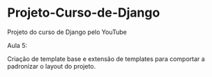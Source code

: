 # Projeto-Curso-de-Django
Projeto do curso de Django pelo YouTube

Aula 5:

Criação de template base e extensão de templates para
comportar a padronizar o layout do projeto.

